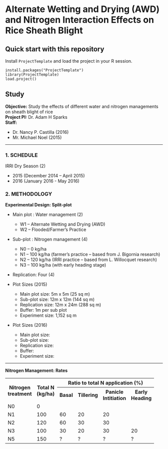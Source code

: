 
# Alternate Wetting and Drying (AWD) and Nitrogen Interaction Effects on Rice Sheath Blight

## Quick start with this repository

Install `ProjectTemplate` and load the project in your R session.

```{r project_template}
install.packages("ProjectTemplate")
library(ProjectTemplate)
load.project()
```

## Study

**Objective:** Study the effects of different water and nitrogen managements on sheath blight of rice  
**Project PI:** Dr. Adam H Sparks  
**Staff:**  
  * Dr. Nancy P. Castilla (2016)
  * Mr. Michael Noel (2015)

******

### 1. SCHEDULE

IRRI Dry Season (2)  

 * 2015 (December 2014 – April 2015)  
 * 2016 (January 2016 - May 2016)  

### 2. METHODOLOGY

**Experimental Design: Split-plot**

  * Main plot : Water management (2)  
    * W1 – Alternate Wetting and Drying (AWD)  
    * W2 – Flooded/Farmer’s Practice  
  
  * Sub-plot : Nitrogen management (4)
    * N0 – 0 kg/ha
    * N1 – 100 kg/ha (farmer’s practice – based from J. Bigornia research) 
    * N2 – 120 kg/ha (IRRI practice – based from L. Willocquet research) 
    * N3 – 100 kg/ha (with early heading stage)

  * Replication: Four (4)  
  * Plot Sizes (2015)  
    * Main plot size: 5m x 5m (25 sq m)
    * Sub-plot size: 12m x 12m (144 sq m)
    * Replication size: 12m x 24m (288 sq m)
    * Buffer: 1m per sub plot
    * Experiment size: 1,152 sq m

  * Plot Sizes (2016)  
    * Main plot size: 
    * Sub-plot size: 
    * Replication size: 
    * Buffer: 
    * Experiment size: 
    
******

**Nitrogen Management: Rates**  

<table width = "500">
<tr>
  <th rowspan = "2">Nitrogen<br>treatment</th>
  <th rowspan = "2">Total N<br>(kg/ha)</th>
  <th colspan = "4">Ratio to total N application (%)</th>
</tr>
<tr>
  <th>Basal</th>
  <th>Tillering</th>
  <th>Panicle<br>Intitiation</th>
  <th>Early<br>Heading</th>
</tr>
<tr>
  <td>N0</td>
  <td>0</td>
  <td></td>
  <td></td>
  <td></td>
  <td></td>
</tr>
<tr>
  <td>N1</td>
  <td>100</td>
  <td>60</td>
  <td>20</td>
  <td>20</td>
  <td></td>
</tr>
<tr>
  <td>N2</td>
  <td>120</td>
  <td>60</td>
  <td>30</td>
  <td>30</td>
  <td></td>
</tr>
<tr>
  <td>N3</td>
  <td>100</td>
  <td>30</td>
  <td>20</td>
  <td>30</td>
  <td>20</td>
</tr>
<tr>
  <td>N5</td>
  <td>150</td>
  <td>?</td>
  <td>?</td>
  <td>?</td>
  <td>?</td>
</tr>
</table>

